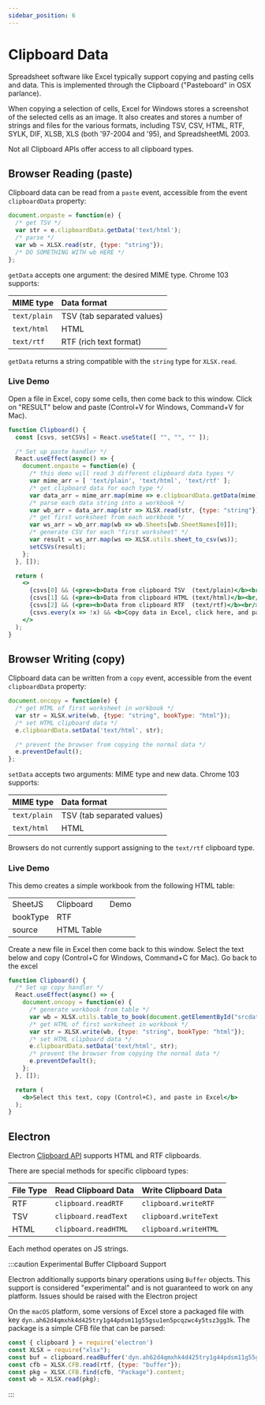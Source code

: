 ```yaml
---
sidebar_position: 6
---
```


# Clipboard Data

Spreadsheet software like Excel typically support copying and pasting cells and
data. This is implemented through the Clipboard ("Pasteboard" in OSX parlance).

When copying a selection of cells, Excel for Windows stores a screenshot of the
selected cells as an image.  It also creates and stores a number of strings and
files for the various formats, including TSV, CSV, HTML, RTF, SYLK, DIF, XLSB,
XLS (both '97-2004 and '95), and SpreadsheetML 2003.

Not all Clipboard APIs offer access to all clipboard types.

## Browser Reading (paste)

Clipboard data can be read from a `paste` event, accessible from the event
`clipboardData` property:

```js
document.onpaste = function(e) {
  /* get TSV */
  var str = e.clipboardData.getData('text/html');
  /* parse */
  var wb = XLSX.read(str, {type: "string"});
  /* DO SOMETHING WITH wb HERE */
};
```

`getData` accepts one argument: the desired MIME type. Chrome 103 supports:

| MIME type    | Data format                |
|:-------------|:---------------------------|
| `text/plain` | TSV (tab separated values) |
| `text/html`  | HTML                       |
| `text/rtf`   | RTF (rich text format)     |

`getData` returns a string compatible with the `string` type for `XLSX.read`.

### Live Demo

Open a file in Excel, copy some cells, then come back to this window.  Click on
"RESULT" below and paste (Control+V for Windows, Command+V for Mac).

```jsx live
function Clipboard() {
  const [csvs, setCSVs] = React.useState([ "", "", "" ]);

  /* Set up paste handler */
  React.useEffect(async() => {
    document.onpaste = function(e) {
      /* this demo will read 3 different clipboard data types */
      var mime_arr = [ 'text/plain', 'text/html', 'text/rtf' ];
      /* get clipboard data for each type */
      var data_arr = mime_arr.map(mime => e.clipboardData.getData(mime));
      /* parse each data string into a workbook */
      var wb_arr = data_arr.map(str => XLSX.read(str, {type: "string"}));
      /* get first worksheet from each workbook */
      var ws_arr = wb_arr.map(wb => wb.Sheets[wb.SheetNames[0]]);
      /* generate CSV for each "first worksheet" */
      var result = ws_arr.map(ws => XLSX.utils.sheet_to_csv(ws));
      setCSVs(result);
    };
  }, []);

  return (
    <>
      {csvs[0] && (<pre><b>Data from clipboard TSV  (text/plain)</b><br/>{csvs[0]}</pre>)}
      {csvs[1] && (<pre><b>Data from clipboard HTML (text/html)</b><br/>{csvs[1]}</pre>)}
      {csvs[2] && (<pre><b>Data from clipboard RTF  (text/rtf)</b><br/>{csvs[2]}</pre>)}
      {csvs.every(x => !x) && <b>Copy data in Excel, click here, and paste (Control+V)</b>}
    </>
  );
}
```

## Browser Writing (copy)

Clipboard data can be written from a `copy` event, accessible from the event
`clipboardData` property:

```js
document.oncopy = function(e) {
  /* get HTML of first worksheet in workbook */
  var str = XLSX.write(wb, {type: "string", bookType: "html"});
  /* set HTML clipboard data */
  e.clipboardData.setData('text/html', str);

  /* prevent the browser from copying the normal data */
  e.preventDefault();
};
```

`setData` accepts two arguments: MIME type and new data. Chrome 103 supports:

| MIME type    | Data format                |
|:-------------|:---------------------------|
| `text/plain` | TSV (tab separated values) |
| `text/html`  | HTML                       |

Browsers do not currently support assigning to the `text/rtf` clipboard type.

### Live Demo

This demo creates a simple workbook from the following HTML table:

<table id="srcdata">
  <tr><td>SheetJS</td><td>Clipboard</td><td>Demo</td></tr>
  <tr><td>bookType</td><td>RTF</td></tr>
  <tr><td>source</td><td>HTML Table</td></tr>
</table>

Create a new file in Excel then come back to this window.  Select the text
below and copy (Control+C for Windows, Command+C for Mac).  Go back to the
excel

```jsx live
function Clipboard() {
  /* Set up copy handler */
  React.useEffect(async() => {
    document.oncopy = function(e) {
      /* generate workbook from table */
      var wb = XLSX.utils.table_to_book(document.getElementById("srcdata"));
      /* get HTML of first worksheet in workbook */
      var str = XLSX.write(wb, {type: "string", bookType: "html"});
      /* set HTML clipboard data */
      e.clipboardData.setData('text/html', str);
      /* prevent the browser from copying the normal data */
      e.preventDefault();
    };
  }, []);

  return (
    <b>Select this text, copy (Control+C), and paste in Excel</b>
  );
}
```

## Electron

Electron [Clipboard API](https://www.electronjs.org/docs/latest/api/clipboard)
supports HTML and RTF clipboards.

There are special methods for specific clipboard types:

| File Type | Read Clipboard Data  | Write Clipboard Data  |
|:----------|:---------------------|:----------------------|
| RTF       | `clipboard.readRTF`  | `clipboard.writeRTF`  |
| TSV       | `clipboard.readText` | `clipboard.writeText` |
| HTML      | `clipboard.readHTML` | `clipboard.writeHTML` |

Each method operates on JS strings.

:::caution Experimental Buffer Clipboard Support

Electron additionally supports binary operations using `Buffer` objects.  This
support is considered "experimental" and is not guaranteed to work on any
platform.  Issues should be raised with the Electron project

On the `macOS` platform, some versions of Excel store a packaged file with key
`dyn.ah62d4qmxhk4d425try1g44pdsm11g55gsu1en5pcqzwc4y5tsz3gg3k`.  The package is
a simple CFB file that can be parsed:

```js
const { clipboard } = require('electron')
const XLSX = require("xlsx");
const buf = clipboard.readBuffer('dyn.ah62d4qmxhk4d425try1g44pdsm11g55gsu1en5pcqzwc4y5tsz3gg3k');
const cfb = XLSX.CFB.read(rtf, {type: "buffer"});
const pkg = XLSX.CFB.find(cfb, "Package").content;
const wb = XLSX.read(pkg);
```

:::